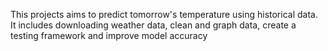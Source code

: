This projects aims to predict tomorrow's temperature using historical data.
It includes downloading weather data, clean and graph data, create a testing framework
and improve model accuracy
